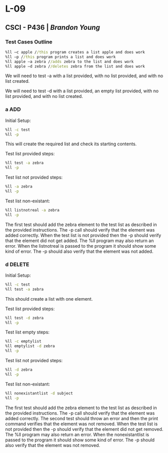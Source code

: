 # L-09

## CSCI - P436 | _Brandon Young_

### Test Cases Outline

```cmd
%ll –c apple //this program creates a list apple and does work
%ll –p //this program prints a list and does work
%ll apple –a zebra //adds zebra to the list and does work
%ll apple –d zebra //deletes zebra from the list and does work
```

We will need to test -a with a list provided, with no list provided, and with no list created.

We will need to test -d with a list provided, an empty list provided, with no list provided, and with no list created.

### a ADD

Initial Setup:

```cmd
%ll -c test
%ll -p
```

This will create the required list and check its starting contents.

Test list provided steps:

```cmd
%ll test -a zebra
%ll -p
```

Test list not provided steps:

```cmd
%ll -a zebra
%ll -p
```

Test list non-existant:

```cmd
%ll listnotreal -a zebra
%ll -p
```

The first test should add the zebra element to the test list as described in the provided instructions. The -p call should verify that the element was added correctly.
When the test list is not provided then the -p should verify that the element did not get added. The %ll program may also return an error. When the listnotreal is passed to the program it should show some kind of error. The -p should also verify that the element was not added.

### d DELETE

Initial Setup:

```cmd
%ll -c test
%ll test -a zebra
```

This should create a list with one element.

Test list provided steps:

```cmd
%ll test -d zebra
%ll -p
```

Test list empty steps:

```cmd
%ll -c emptylist
%ll emptylist -d zebra
%ll -p
```

Test list not provided steps:

```cmd
%ll -d zebra
%ll -p
```

Test list non-existant:

```cmd
%ll nonexistantlist -d subject
%ll -p
```

The first test should add the zebra element to the test list as described in the provided instructions. The -p call should verify that the element was added correctly. The second test should throw an error and then the print command verifies that the element was not removed. When the test list is not provided then the -p should verify that the element did not get removed. The %ll program may also return an error. When the nonexistantlist is passed to the program it should show some kind of error. The -p should also verify that the element was not removed.
